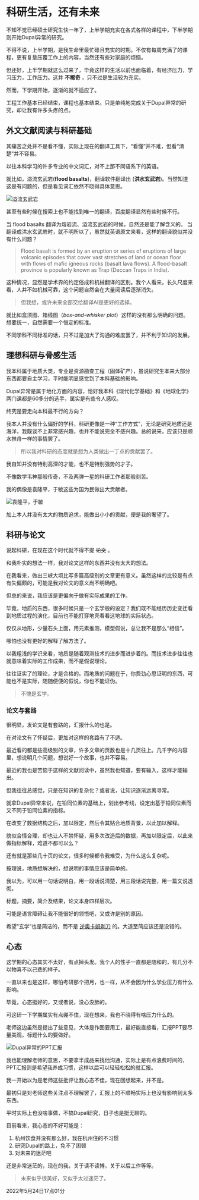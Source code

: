 # 科研生活，还有未来

不知不觉已经硕士研究生快一年了，上半学期充实在各式各样的课程中，下半学期则开始Dupal异常的研究。

不得不说，上半学期，是我生命里最忙碌且充实的时期。不仅有每周充满了的课程，更有复垦压覆工作上的内容，当然还有些对家庭的烦恼。

但还好，上半学期就这么过来了，毕竟这样的生活以前也面临着，有经济压力，学习压力，工作压力。这并 **不稀奇** ，只不过是生活较为充实。

然而，下学期开始，逐渐的就不适应了。

工程工作基本已经结束，课程也基本结束。只是单纯地完成关于Dupal异常的研究，却让我有许多头疼的点。

## 外文文献阅读与科研基础

其痛苦之处并不是看不懂，实际上现在的翻译工具下，“看懂”并不难，但看“清楚”并不容易。

以往本科学习的许多专业的中文词汇，对不上那不同语系下的英语。

就比如，溢流玄武岩(**flood basalts**)，翻译软件翻译出 (**洪水玄武岩**)。当然知道这是有问题的，但是看见词汇依然不晓得具体意思。

![溢流玄武岩](../img/pg1-1.jpg "溢流玄武岩（flood basalts） 洪水玄武岩？ ")

甚至有些时候在搜索上也不能找到唯一的翻译，百度翻译显然有些时候不行。

当 flood basalts 翻译为熔岩流、溢流玄武岩的时候，自然还是能了解含义的。
当翻译成洪水玄武岩时，就不明所以了，虽然就英语原文来看，这样的翻译貌似并没有什么问题？

> Flood basalt is formed by an eruption or series of eruptions of large volcanic episodes that cover vast stretches of land or ocean floor with flows of mafic igneous rocks (basalt lava flows). A flood-basalt province is popularly known as Trap (Deccan Traps in India).

这种情况，显然是学术界的约定俗成和机械翻译的区别。我个人看来，长久尺度来看，人并不如机械可靠，这个问题自然会在大量阅读后逐渐消失。

> 但我想，或许未来全部交给翻译AI是更好的选择。

就比如盒须图、箱线图（*box-and-whisker plot*）这样的没有那么明确的问题。想要统一，自然需要一个恒定的标准。

不同学科不同标准的话，只不过是加大了沟通的难度罢了，并不利于知识的发展。

## 理想科研与骨感生活

我本科属于地质大类，专业是资源勘查工程（固体矿产），虽说研究生本来大部分东西都要自主学习，平时能明显感觉到了本科基础的影响。

Dupal异常是属于地化方面的内容，恰好我本科《现代化学基础》和《地球化学》两门课都是60多分的选手，属实是有些令人感叹。

终究是要走向本科最不行的方向？

我本人并没有什么偏好的学科，科研更像是一种“工作方式”，无论是研究地质还是海洋，我既谈不上非常感兴趣，也并不能说完全不感兴趣。总的说来，应该只是顺水推舟一样的事情罢了。

> 所以我对科研的态度就是想为人类做出一丁点的贡献罢了。

我自知并没有特别高深的才能，也不是特别强势的才子。

不像数学韦神那般传奇，不及两弹一星的科研工作者那般刻苦。

我的偶像是袁隆平，于敏这些为国为民做出大贡献者。

![袁隆平，于敏](../img/pg1-2.jpg "袁隆平，于敏图像")

加上本人并没有太大的物质追求，能做出小小的贡献，便是我的奢望了。

## 科研与论文

说起科研，在现在这个时代就不得不提 ~~论文~~ 。

和我朴实的想法一样，我对论文这样的东西并没有太大的想法。

在我看来，做出三峡大坝比写多篇高级别的文章更有意义。虽然这样的比较是有点有失偏颇的，可能是我对论文的意义尚不明确吧。

但总的来说，我应该是更偏向于做有实际成果的工作。

毕竟，地质的东西，很多时候只是一个玄学般的设定？我们既不能经历历史变迁看到地质过程的演化，目前也不能打穿地壳看看这地球的实际状态。

仅仅从地形，少量石头上面，用元素推测，模型假说，总让我不是那么“相信”。

哪怕也没有更好的解释了解方法了。

以我粗浅的学识来看，地质是随着观测技术的进步而进步着的。而技术进步往往也就意味着实际的工作成果，而不是假说理论。

往往证实了的理论，才是合格的。而地质的问题在于，你费劲心思证明的东西，可能也不是实际，随随便便的假说，你也不能证伪。

> 不愧是玄学。

### 论文与套路

很明显，发论文是有套路的，汇报什么的也是。

在对论文有了怀疑后，更加对这样的套路有了不适。

最近看的都是些高级别的文章，许多文章的页数也是十几页往上。几千字的内容里，想说明几个问题，想说好一个故事，也并不容易。

最近的我也是苦恼于这样的文献阅读中，虽然我也知道，要有输入，这样才能输出。

但我往往总感觉，只是在知识的复杂化？或者说，让知识逐渐远离寻常。

就拿Dupal异常来说，在铅同位素的基础上，划出参考线，设定出基于铅同位素而又不同于铅同位素的指标。

在改变了数据结构之后，加以限定，然后令其贴合地质背景，以此加以解释。

貌似合情合理，却也让人不禁怀疑，用多次改造后的数据，再加以限定后，以此来做指标解释，难道不都可以么？

还有就是那些几十页的论文，很多时候都令我难受，为什么这么复杂呢。

按理说，地质想解决的，想说明的事情应该是简单的。

我以为，可以用一句话说明白，用一段话说清楚，用三段话说完整，用一篇文说透彻。

标题，摘要，简介及结果，论文本身四样层次。

可能是语言障碍让我不能很好的领悟吧，又或许是别的原因。

希望“玄学”也是简洁的，而不是 [逆奥卡姆剃刀](https://www.nature.com/articles/s41567-022-01575-2) 的。大道至简应该还是没错的。

## 心态

这学期的心态其实不太好，有点掉头发。我个人的性子一直都是随和的，有几分不以物喜不以己悲的样子。

一直以来也是这样，哪怕考研那个把月，也一样，从不会因为什么学业压力有什么影响。

毕竟，心态挺好的，又或者说，没心没肺的。

可这研一下学期属实有点绷不住，现在想来，我也不晓得有啥压力什么的。

老师这边虽然是提出了些意见，大体是作图要用工，最好能直接看，汇报PPT要尽量美观，标题什么的要做好。

![Dupal异常的PPT汇报](../img/pg1-3.jpg "关于Dupal异常的PPT汇报")

我也能理解老师的意思，不要拿半成品来找他沟通，实际上是有点浪费时间的，PPT汇报则是希望我养成习惯，这样以后可以轻轻松松的就汇报。

我一开始以为是老师这些批评让我心态不佳，现在回想起来，并不是。

最初只是对老师这些关注点不理解罢了，汇报上的不顺畅实际上也没有影响到太多东西。

平时实际上也没啥事做，不搞Dupal研究，日子也是挺无聊的。

目前看来，我心态的不好可能是：

1. 杭州饮食并没有那么好，我在杭州住的不习惯
2. 研究Dupal的路上，免不了困顿
3. 对未来的迷茫吧

还是非常迷茫的，现在的我，关于读不读博，关于以后工作等等。

> 未来似乎很美好，又似乎太过迷茫了。

2022年5月24日17点01分
